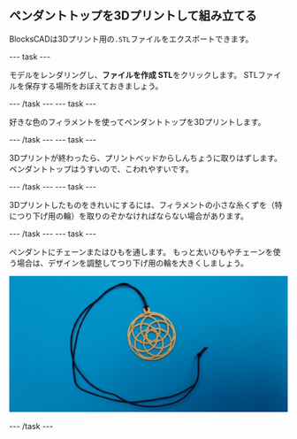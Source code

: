 ## ペンダントトップを3Dプリントして組み立てる

BlocksCADは3Dプリント用の`.STL`ファイルをエクスポートできます。

--- task ---

モデルをレンダリングし、**ファイルを作成 STL**をクリックします。 STLファイルを保存する場所をおぼえておきましょう。

--- /task --- --- task ---

好きな色のフィラメントを使ってペンダントトップを3Dプリントします。

--- /task --- --- task ---

3Dプリントが終わったら、プリントベッドからしんちょうに取りはずします。 ペンダントトップはうすいので、こわれやすいです。

--- /task --- --- task ---

3Dプリントしたものをきれいにするには、フィラメントの小さな糸くずを（特につり下げ用の輪）を取りのぞかなければならない場合があります。

--- /task --- --- task ---

ペンダントにチェーンまたはひもを通します。 もっと太いひもやチェーンを使う場合は、デザインを調整してつり下げ用の輪を大きくしましょう。

![スクリーンショット](images/pendant-printed.png)

--- /task ---
